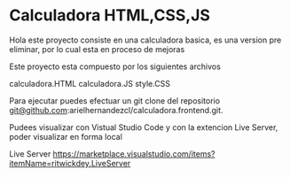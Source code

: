 
# Calculadora HTML,CSS,JS

Hola este proyecto consiste en una calculadora basica, es una version pre eliminar, por lo cual esta en proceso de mejoras

Este proyecto esta compuesto por los siguientes archivos

calculadora.HTML
calculadora.JS
style.CSS

Para ejecutar puedes efectuar un git clone del repositorio git@github.com:arielhernandezcl/calculadora.frontend.git.

Pudees visualizar con Vistual Studio Code y con la extencion Live Server, poder visualizar en forma local

Live Server https://marketplace.visualstudio.com/items?itemName=ritwickdey.LiveServer

